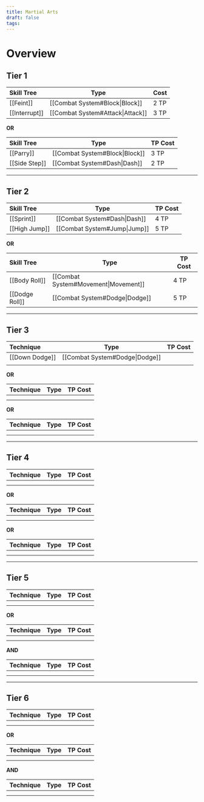 ```yaml
---
title: Martial Arts
draft: false
tags:
---
```


# Overview

## Tier 1 
| Skill Tree    | **Type**                         | Cost |
| :------------ | -------------------------------- | ---- |
| [[Feint]]     | [[Combat System#Block\|Block]]   | 2 TP |
| [[Interrupt]] | [[Combat System#Attack\|Attack]] | 3 TP |
**OR**

| Skill Tree    | Type                           | TP Cost |
| :------------ | ------------------------------ | ------- |
| [[Parry]]     | [[Combat System#Block\|Block]] | 3 TP    |
| [[Side Step]] | [[Combat System#Dash\|Dash]]   | 2 TP    |

---
## Tier 2
| Skill Tree    | Type                         | TP Cost |
| :------------ | ---------------------------- | ------- |
| [[Sprint]]    | [[Combat System#Dash\|Dash]] | 4 TP    |
| [[High Jump]] | [[Combat System#Jump\|Jump]] | 5 TP    |
**OR**

| Skill Tree     | Type                                 | TP Cost |
| :------------- | ------------------------------------ | ------- |
| [[Body Roll]]  | [[Combat System#Movement\|Movement]] | 4 TP    |
| [[Dodge Roll]] | [[Combat System#Dodge\|Dodge]]       | 5 TP    |

---
## Tier 3
| Technique      | Type                           | TP Cost |
| :------------- | ------------------------------ | ------- |
| [[Down Dodge]] | [[Combat System#Dodge\|Dodge]] |         |
|                |                                |         |
**OR**

| Technique | Type | TP Cost |
| :-------- | ---- | ------- |
|           |      |         |
|           |      |         |
**OR**

| Technique | Type | TP Cost |
| :-------- | ---- | ------- |
|           |      |         |
|           |      |         |

---
## Tier 4
| Technique | Type | TP Cost |
| :-------- | ---- | ------- |
|           |      |         |
|           |      |         |
**OR**

| Technique | Type | TP Cost |
| :-------- | ---- | ------- |
|           |      |         |
|           |      |         |
**OR**

| Technique | Type | TP Cost |
| :-------- | ---- | ------- |
|           |      |         |
|           |      |         |

---
## Tier 5
| Technique | Type | TP Cost |
| :-------- | ---- | ------- |
|           |      |         |
|           |      |         |
**OR**

| Technique | Type | TP Cost |
| :-------- | ---- | ------- |
|           |      |         |
|           |      |         |
**AND**

| Technique | Type | TP Cost |
| :-------- | ---- | ------- |
|           |      |         |
|           |      |         |

---
## Tier 6
| Technique | Type | TP Cost |
| :-------- | ---- | ------- |
|           |      |         |
|           |      |         |
**OR**

| Technique | Type | TP Cost |
| :-------- | ---- | ------- |
|           |      |         |
|           |      |         |

**AND**

| Technique | Type | TP Cost |
| :-------- | ---- | ------- |
|           |      |         |
|           |      |         |
